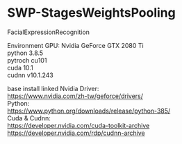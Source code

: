 # SWP-StagesWeightsPooling  
FacialExpressionRecognition  








Environment
GPU: Nvidia GeForce GTX 2080 Ti  
python 3.8.5  
pytroch cu101  
cuda 10.1  
cudnn v10.1.243  

base install linked
Nvidia Driver:  
https://www.nvidia.com/zh-tw/geforce/drivers/  
Python:  
https://www.python.org/downloads/release/python-385/  
Cuda & Cudnn:  
https://developer.nvidia.com/cuda-toolkit-archive  
https://developer.nvidia.com/rdp/cudnn-archive  
